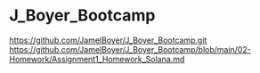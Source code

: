 # J_Boyer_Bootcamp
https://github.com/JamelBoyer/J_Boyer_Bootcamp.git
https://github.com/JamelBoyer/J_Boyer_Bootcamp/blob/main/02-Homework/Assignment1_Homework_Solana.md
